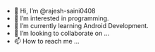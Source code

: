 - 👋 Hi, I’m @rajesh-saini0408
- 👀 I’m interested in programming.
- 🌱 I’m currently learning Android Development.
- 💞️ I’m looking to collaborate on ...
- 📫 How to reach me ...

